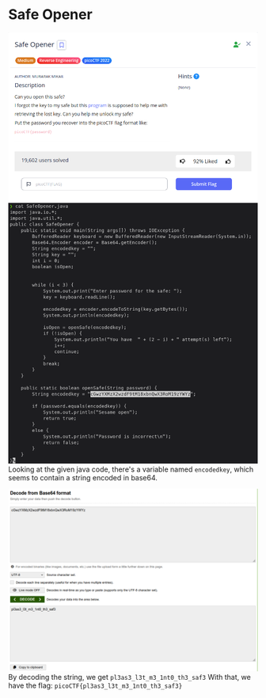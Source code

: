 # Safe Opener
![](attachments/Pasted%20image%2020250717142410.png)
![](attachments/Pasted%20image%2020250717142345.png)
Looking at the given java code, there's a variable named `encodedkey`, which seems to contain a string encoded in base64.

![](attachments/Pasted%20image%2020250717142547.png)
By decoding the string, we get `pl3as3_l3t_m3_1nt0_th3_saf3`
With that, we have the flag: `picoCTF{pl3as3_l3t_m3_1nt0_th3_saf3}`
